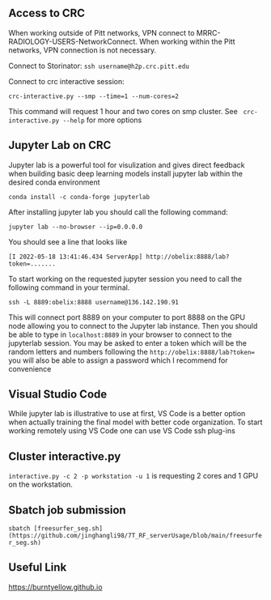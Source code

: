 
## Access to CRC
When working outside of Pitt networks, VPN connect to MRRC-RADIOLOGY-USERS-NetworkConnect. 
When working within the Pitt networks, VPN connection is not necessary.

Connect to Storinator: ```ssh username@h2p.crc.pitt.edu```

Connect to crc interactive session: 
```
crc-interactive.py --smp --time=1 --num-cores=2
``` 
This command will request 1 hour and two cores on smp cluster. See ``` crc-interactive.py --help``` for more options

## Jupyter Lab on CRC 
Jupyter lab is a powerful tool for visulization and gives direct feedback when building basic deep learning models
install jupyter lab within the desired conda environment
```
conda install -c conda-forge jupyterlab
```
After installing jupyter lab you should call the following command: 
```
jupyter lab --no-browser --ip=0.0.0.0
```
You should see a line that looks like
```
[I 2022-05-18 13:41:46.434 ServerApp] http://obelix:8888/lab?token=.......
```
To start working on the requested jupyter session you need to call the following command in your terminal. 
```
ssh -L 8889:obelix:8888 username@136.142.190.91
```
This will connect port 8889 on your computer to port 8888 on the GPU node allowing you to connect to the Jupyter lab instance.
Then you should be able to type in ```localhost:8889``` in your browser to connect to the jupyterlab session. 
You may be asked to enter a token which will be the random letters and numbers following the ```http://obelix:8888/lab?token=``` you will also be able to assign a password which I recommend for convenience

## Visual Studio Code
While jupyter lab is illustrative to use at first, VS Code is a better option when actually training the final model with better code organization. 
To start working remotely using VS Code one can use VS Code ssh plug-ins 

## Cluster interactive.py
```interactive.py -c 2 -p workstation -u 1``` is requesting 2 cores and 1 GPU on the workstation.

## Sbatch job submission 
```sbatch [freesurfer_seg.sh](https://github.com/jinghangli98/7T_RF_serverUsage/blob/main/freesurfer_seg.sh) ```

## Useful Link
https://burntyellow.github.io
